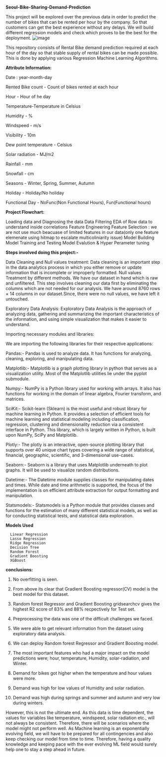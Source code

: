 **Seoul-Bike-Sharing-Demand-Prediction**


This project will be explored over the previous data in order to predict the number of bikes that can be rented per hour by the company. So that customers can get the best experience without any delays. We will build different regression models and check which proves to be the best for the deployment.
![image](https://user-images.githubusercontent.com/92503896/209537779-439bec48-36a3-49f6-b997-33a6d148123a.png)

This repository consists of Rental Bike demand prediction required at each hour of the day so that stable supply of rental bikes can be made possible. This is done by applying various Regression Machine Learning Algorithms.

**Attribute Information:**

Date : year-month-day


Rented Bike count - Count of bikes rented at each hour

Hour - Hour of he day

Temperature-Temperature in Celsius

Humidity - %

Windspeed - m/s

Visibility - 10m

Dew point temperature - Celsius

Solar radiation - MJ/m2

Rainfall - mm

Snowfall - cm

Seasons - Winter, Spring, Summer, Autumn

Holiday - Holiday/No holiday

Functional Day - NoFunc(Non Functional Hours), Fun(Functional hours)


**Project Flowchart:**

 Loading data and Diagnosing the data
 Data Filtering
 EDA of Row data to understand inside correlations
 Feature Engineering
 Feature Selection : we are not use much beacuase of limited features in our data(only one feature elemenate using hitmap to escalate multicoliniarity issue)
 Model Building
 Model Training and Testing
 Model Evalution & Hyper Perameter tuning
 
 **Steps involved doing this project:-**
 
 Data Cleaning and Null values treatment: Data cleaning is an important step in the data analytics process in which you either remove or update information that is incomplete or improperly formatted. Null values Treatment by different methods. We have our dataset in hand which is raw and unfiltered. This step involves cleaning our data first by eliminating the columns which are not needed for our analysis. We have around 8760 rows × 14 columns in our dataset.Since, there were no null values, we have left it untouched.

Exploratory Data Analysis: Exploratory Data Analysis is the approach of analyzing data, gathering and summarizing the important characteristics of the information, and using simple visualization that makes it easier to understand.

Importing necessary modules and libraries:

We are importing the following libraries for their respective applications:

Pandas:- Pandas is used to analyze data. It has functions for analyzing, cleaning, exploring, and manipulating data.

Matplotlib:- Matplotlib is a graph plotting library in python that serves as a visualization utility. Most of the Matplotlib utilities lie under the pyplot submodule.

Numpy:- NumPy is a Python library used for working with arrays. It also has functions for working in the domain of linear algebra, Fourier transform, and matrices.

SciKit:- Scikit-learn (Sklearn) is the most useful and robust library for machine learning in Python. It provides a selection of efficient tools for machine learning and statistical modeling including classification, regression, clustering and dimensionality reduction via a consistent interface in Python. This library, which is largely written in Python, is built upon NumPy, SciPy and Matplotlib.

Plotly:- The plotly is an interactive, open-source plotting library that supports over 40 unique chart types covering a wide range of statistical, financial, geographic, scientific, and 3-dimensional use-cases.

Seaborn:- Seaborn is a library that uses Matplotlib underneath to plot graphs. It will be used to visualize random distributions.

Datetime:- The Datetime module supplies classes for manipulating dates and times. While date and time arithmetic is supported, the focus of the implementation is on efficient attribute extraction for output formatting and manipulation.

Statsmodels:- Statsmodels is a Python module that provides classes and functions for the estimation of many different statistical models, as well as for conducting statistical tests, and statistical data exploration.

**Models Used**

      Linear Regression
      Lasso Regression
      Ridge Regression
      Decision Tree
      Random Forest
      Gradient Boosting
      XGBoost
      
   
   
**conclusions:**
      
      
 1. No overfitting is seen.

2. From above its clear that Gradient Boosting regressor(CV) model is the best model for this dataset.

3. Random forest Regressor and Gradient Boosting gridsearchcv gives the highest R2 score of 83% and 88% recpectively for Test set.

4. Preprocessing the data was one of the difficult challenges we faced.

5. We were able to get relevant information from the dataset using exploratory data analysis.

6. We can deploy Random forest Regressor and Gradient Boosting model.

7. The most important features who had a major impact on the model predictions were; hour, temperature, Humidity, solar-radiation, and Winter.

8. Demand for bikes got higher when the temperature and hour values were more.

9. Demand was high for low values of Humidity and solar radiation.

10. Demand was high during springs and summer and autumn and very low during winters.

However, this is not the ultimate end. As this data is time dependent, the values for variables like temperature, windspeed, solar radiation etc., will not always be consistent. Therefore, there will be scenarios where the model might not perform well. As Machine learning is an exponentially evolving field, we will have to be prepared for all contingencies and also keep checking our model from time to time. Therefore, having a quality knowledge and keeping pace with the ever evolving ML field would surely help one to stay a step ahead in future.
